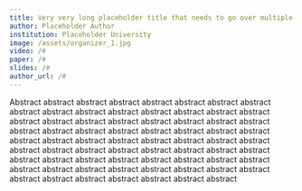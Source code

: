 ```yaml
---
title: Very very long placeholder title that needs to go over multiple lines to see what it will look like
author: Placeholder Author
institution: Placeholder University
image: /assets/organizer_1.jpg
video: /#
paper: /#
slides: /#
author_url: /#
---
```


Abstract abstract abstract abstract abstract abstract abstract abstract abstract abstract abstract abstract abstract abstract abstract abstract abstract abstract abstract abstract abstract abstract abstract abstract abstract abstract abstract abstract abstract abstract abstract abstract abstract abstract abstract abstract abstract abstract abstract abstract abstract abstract abstract abstract abstract abstract abstract abstract abstract abstract abstract abstract abstract abstract abstract abstract abstract abstract abstract abstract abstract abstract abstract abstract abstract abstract abstract abstract abstract abstract abstract